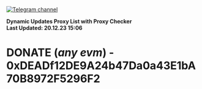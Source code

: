[![Telegram channel](https://img.shields.io/endpoint?url=https://runkit.io/damiankrawczyk/telegram-badge/branches/master?url=https://t.me/n4z4v0d)](https://t.me/n4z4v0d) 

**Dynamic Updates Proxy List with Proxy Checker**  
**Last Updated: 20.12.23 15:06**

# DONATE (_any evm_) - 0xDEADf12DE9A24b47Da0a43E1bA70B8972F5296F2
